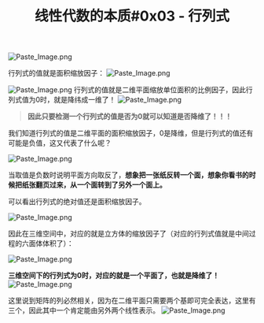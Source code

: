 ﻿---
title: 线性代数的本质#0x03 - 行列式
categories: ML  # 配置
---

![Paste_Image.png](http://upload-images.jianshu.io/upload_images/4749583-23b880e11b3fd6ff.png?imageMogr2/auto-orient/strip%7CimageView2/2/w/1240)

行列式的值就是面积缩放因子：
![Paste_Image.png](http://upload-images.jianshu.io/upload_images/4749583-faadea9ebf6de318.png?imageMogr2/auto-orient/strip%7CimageView2/2/w/1240)

![Paste_Image.png](http://upload-images.jianshu.io/upload_images/4749583-330c588df2ef424f.png?imageMogr2/auto-orient/strip%7CimageView2/2/w/1240)
行列式的值就是二维平面缩放单位面积的比例因子，因此行列式值为0时，就是降纬成一维了！
![Paste_Image.png](http://upload-images.jianshu.io/upload_images/4749583-a20f8265e8d6ec45.png?imageMogr2/auto-orient/strip%7CimageView2/2/w/1240)

>**因此只要检测一个行列式的值是否为0就可以知道是否降维了！！！**


我们知道行列式的值是二维平面的面积缩放因子，0是降维，但是行列式的值还有可能是负值，这又代表了什么呢？

![Paste_Image.png](http://upload-images.jianshu.io/upload_images/4749583-8ab1c0fefc8bdff3.png?imageMogr2/auto-orient/strip%7CimageView2/2/w/1240)

当取值是负数时说明平面方向取反了，**想象把一张纸反转一个面，想象你看书的时候把纸张翻页过来，从一个面转到了另外一个面上。**

可以看出行列式的绝对值还是面积缩放因子。

![Paste_Image.png](http://upload-images.jianshu.io/upload_images/4749583-b09582f723d4bd37.png?imageMogr2/auto-orient/strip%7CimageView2/2/w/1240)

因此在三维空间中，对应的就是立方体的缩放因子了（对应的行列式值就是中间过程的六面体体积了）：

![Paste_Image.png](http://upload-images.jianshu.io/upload_images/4749583-1bd0410a7b5188ac.png?imageMogr2/auto-orient/strip%7CimageView2/2/w/1240)

**三维空间下的行列式为0时，对应的就是一个平面了，也就是降维了！**
![Paste_Image.png](http://upload-images.jianshu.io/upload_images/4749583-81b44e7f9eb86782.png?imageMogr2/auto-orient/strip%7CimageView2/2/w/1240)

这里说到矩阵的列必然相关，因为在二维平面只需要两个基即可完全表达，这里有三个，因此其中一个肯定能由另外两个线性表示。
![Paste_Image.png](http://upload-images.jianshu.io/upload_images/4749583-5ef6c78334f39959.png?imageMogr2/auto-orient/strip%7CimageView2/2/w/1240)